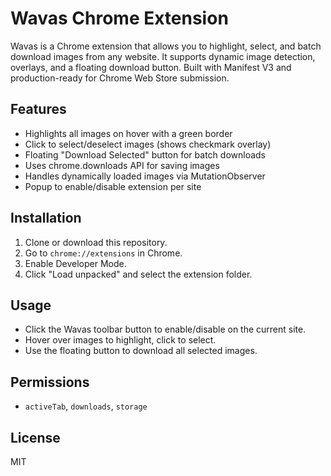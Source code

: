 # Wavas Chrome Extension

Wavas is a Chrome extension that allows you to highlight, select, and batch download images from any website. It supports dynamic image detection, overlays, and a floating download button. Built with Manifest V3 and production-ready for Chrome Web Store submission.

## Features
- Highlights all images on hover with a green border
- Click to select/deselect images (shows checkmark overlay)
- Floating "Download Selected" button for batch downloads
- Uses chrome.downloads API for saving images
- Handles dynamically loaded images via MutationObserver
- Popup to enable/disable extension per site

## Installation
1. Clone or download this repository.
2. Go to `chrome://extensions` in Chrome.
3. Enable Developer Mode.
4. Click "Load unpacked" and select the extension folder.

## Usage
- Click the Wavas toolbar button to enable/disable on the current site.
- Hover over images to highlight, click to select.
- Use the floating button to download all selected images.

## Permissions
- `activeTab`, `downloads`, `storage`

## License
MIT
